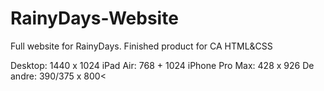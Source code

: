 # RainyDays-Website
Full website for RainyDays. Finished product for CA HTML&amp;CSS

Desktop: 1440 x 1024
iPad Air: 768 + 1024
iPhone Pro Max: 428 x 926
De andre: 390/375 x 800<
